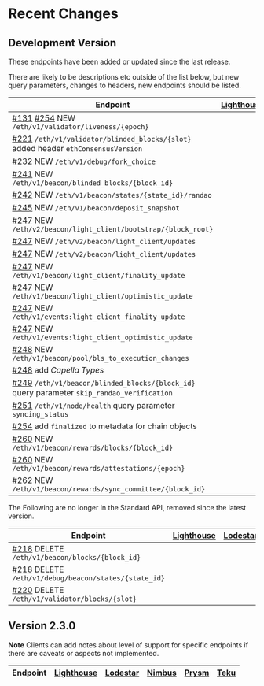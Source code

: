 # Recent Changes


## Development Version

These endpoints have been added or updated since the last release.

There are likely to be descriptions etc outside of the list below, but new query parameters, changes to headers, new endpoints should be listed.

| Endpoint                                                                                                                                                   | [Lighthouse](https://github.com/sigp/lighthouse) | [Lodestar](https://github.com/ChainSafe/lodestar) | [Nimbus](https://github.com/status-im/nimbus-eth2) | [Prysm](https://github.com/prysmaticlabs/prysm) | [Teku](https://github.com/ConsenSys/teku) |
|------------------------------------------------------------------------------------------------------------------------------------------------------------|--------------------------------------------------|---------------------------------------------------|----------------------------------------------------|-------------------------------------------------|-------------------------------------------|
| [#131](https://github.com/ethereum/beacon-APIs/pull/131) [#254](https://github.com/ethereum/beacon-APIs/pull/254) NEW `/eth/v1/validator/liveness/{epoch}` |                                                  |                                                   |                                                    |                                                 |                                           |
| [#221](https://github.com/ethereum/beacon-APIs/pull/221) `/eth/v1/validator/blinded_blocks/{slot}` added header `ethConsensusVersion`                      |                                                  |                                                   |                                                    |                                                 |                                           |
| [#232](https://github.com/ethereum/beacon-APIs/pull/232) NEW `/eth/v1/debug/fork_choice`                                                                   |                                                  |                                                   |                                                    |                                                 |                                           |
| [#241](https://github.com/ethereum/beacon-APIs/pull/241) NEW `/eth/v1/beacon/blinded_blocks/{block_id}`                                                    |                                                  |                                                   |                                                    |                                                 |                                           |
| [#242](https://github.com/ethereum/beacon-APIs/pull/242) NEW `/eth/v1/beacon/states/{state_id}/randao`                                                     |                                                  |                                                   |                                                    |                                                 |                                           |
| [#245](https://github.com/ethereum/beacon-APIs/pull/245) NEW `/eth/v1/beacon/deposit_snapshot`                                                             |                                                  |                                                   |                                                    |                                                 |                                           |
| [#247](https://github.com/ethereum/beacon-APIs/pull/247) NEW `/eth/v2/beacon/light_client/bootstrap/{block_root}`                                          |                                                  |                                                   |                                                    |                                                 |                                           |
| [#247](https://github.com/ethereum/beacon-APIs/pull/247) NEW `/eth/v2/beacon/light_client/updates`                                                         |                                                  |                                                   |                                                    |                                                 |                                           |
| [#247](https://github.com/ethereum/beacon-APIs/pull/247) NEW `/eth/v2/beacon/light_client/updates`                                                         |                                                  |                                                   |                                                    |                                                 |                                           |
| [#247](https://github.com/ethereum/beacon-APIs/pull/247) NEW `/eth/v1/beacon/light_client/finality_update`                                                 |                                                  |                                                   |                                                    |                                                 |                                           |
| [#247](https://github.com/ethereum/beacon-APIs/pull/247) NEW `/eth/v1/beacon/light_client/optimistic_update`                                               |                                                  |                                                   |                                                    |                                                 |                                           |
| [#247](https://github.com/ethereum/beacon-APIs/pull/247) NEW `/eth/v1/events:light_client_finality_update`                                                 |                                                  |                                                   |                                                    |                                                 |                                           |
| [#247](https://github.com/ethereum/beacon-APIs/pull/247) NEW `/eth/v1/events:light_client_optimistic_update`                                               |                                                  |                                                   |                                                    |                                                 |                                           |
| [#248](https://github.com/ethereum/beacon-APIs/pull/248) NEW `/eth/v1/beacon/pool/bls_to_execution_changes`                                                |                                                  |                                                   |                                                    |                                                 |                                           |
| [#248](https://github.com/ethereum/beacon-APIs/pull/248)  add _Capella Types_                                                                              |                                                  |                                                   |                                                    |                                                 |                                           |
| [#249](https://github.com/ethereum/beacon-APIs/pull/249) `/eth/v1/beacon/blinded_blocks/{block_id}` query parameter `skip_randao_verification`             |                                                  |                                                   |                                                    |                                                 |                                           |
| [#251](https://github.com/ethereum/beacon-APIs/pull/251) `/eth/v1/node/health` query parameter `syncing_status`                                            |                                                  |                                                   |                                                    |                                                 |                                           |
| [#254](https://github.com/ethereum/beacon-APIs/pull/254) add `finalized` to metadata for chain objects                                                     |                                                  |                                                   |                                                    |                                                 |                                           |
| [#260](https://github.com/ethereum/beacon-APIs/pull/260) NEW `/eth/v1/beacon/rewards/blocks/{block_id}`                                                    |                                                  |                                                   |                                                    |                                                 |                                           |
| [#260](https://github.com/ethereum/beacon-APIs/pull/260) NEW `/eth/v1/beacon/rewards/attestations/{epoch}`                                                 |                                                  |                                                   |                                                    |                                                 |                                           |
| [#262](https://github.com/ethereum/beacon-APIs/pull/262) NEW `/eth/v1/beacon/rewards/sync_committee/{block_id}`                                            |                                                  |                                                   |                                                    |                                                 |                                           |


The Following are no longer in the Standard API, removed since the latest version.

| Endpoint                                                                                                 | [Lighthouse](https://github.com/sigp/lighthouse) | [Lodestar](https://github.com/ChainSafe/lodestar) | [Nimbus](https://github.com/status-im/nimbus-eth2) | [Prysm](https://github.com/prysmaticlabs/prysm) | [Teku](https://github.com/ConsenSys/teku) |
|----------------------------------------------------------------------------------------------------------|--------------------------------------------------|---------------------------------------------------|----------------------------------------------------|-------------------------------------------------|-------------------------------------------|
| [#218](https://github.com/ethereum/beacon-APIs/pull/218) DELETE `/eth/v1/beacon/blocks/{block_id}`       |                                                  |                                                   |                                                    |                                                 |                                           |
| [#218](https://github.com/ethereum/beacon-APIs/pull/218) DELETE `/eth/v1/debug/beacon/states/{state_id}` |                                                  |                                                   |                                                    |                                                 |                                           |
| [#220](https://github.com/ethereum/beacon-APIs/pull/220) DELETE `/eth/v1/validator/blocks/{slot}`        |                                                  |                                                   |                                                    |                                                 |                                           |

## Version 2.3.0

__Note__ Clients can add notes about level of support for specific endpoints if there are caveats or aspects not implemented.

| Endpoint | [Lighthouse](https://github.com/sigp/lighthouse) | [Lodestar](https://github.com/ChainSafe/lodestar) | [Nimbus](https://github.com/status-im/nimbus-eth2) | [Prysm](https://github.com/prysmaticlabs/prysm) | [Teku](https://github.com/ConsenSys/teku) |
|----------|--------------------------------------------------|---------------------------------------------------|----------------------------------------------------|-------------------------------------------------|-------------------------------------------|